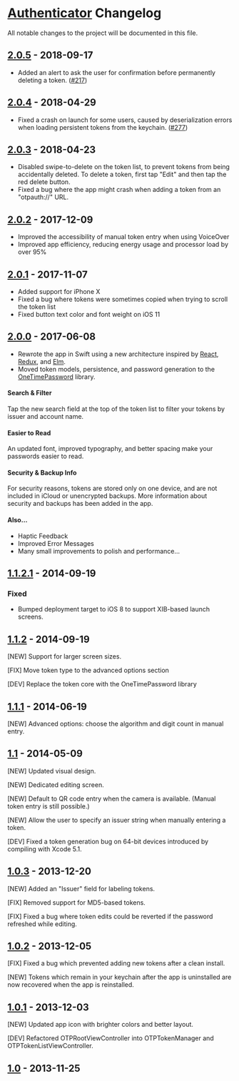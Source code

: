 # [Authenticator] Changelog
All notable changes to the project will be documented in this file.

[Authenticator]: https://github.com/mattrubin/Authenticator


## [2.0.5] - 2018-09-17
- Added an alert to ask the user for confirmation before permanently deleting a token.
([#217](https://github.com/mattrubin/Authenticator/pull/217))


## [2.0.4] - 2018-04-29
- Fixed a crash on launch for some users, caused by deserialization errors when loading persistent tokens from the keychain.
([#277](https://github.com/mattrubin/Authenticator/issues/277))


## [2.0.3] - 2018-04-23
- Disabled swipe-to-delete on the token list, to prevent tokens from being accidentally deleted. To delete a token, first tap "Edit" and then tap the red delete button.
- Fixed a bug where the app might crash when adding a token from an "otpauth://" URL.


## [2.0.2] - 2017-12-09
- Improved the accessibility of manual token entry when using VoiceOver
- Improved app efficiency, reducing energy usage and processor load by over 95%


## [2.0.1] - 2017-11-07
- Added support for iPhone X
- Fixed a bug where tokens were sometimes copied when trying to scroll the token list
- Fixed button text color and font weight on iOS 11


## [2.0.0] - 2017-06-08
- Rewrote the app in Swift using a new architecture inspired by [React], [Redux], and [Elm].  
- Moved token models, persistence, and password generation to the [OneTimePassword] library.  

[React]: http://facebook.github.io/react/
[Redux]: http://redux.js.org
[Elm]: http://elm-lang.org
[OneTimePassword]: https://github.com/mattrubin/OneTimePassword

#### Search & Filter
Tap the new search field at the top of the token list to filter your tokens by issuer and account name.

#### Easier to Read
An updated font, improved typography, and better spacing make your passwords easier to read.

#### Security & Backup Info
For security reasons, tokens are stored only on one device, and are not included in iCloud or unencrypted backups. More information about security and backups has been added in the app.

#### Also…
- Haptic Feedback
- Improved Error Messages
- Many small improvements to polish and performance…


## [1.1.2.1] - 2014-09-19
### Fixed
- Bumped deployment target to iOS 8 to support XIB-based launch screens.


## [1.1.2] - 2014-09-19

[NEW] Support for larger screen sizes.

[FIX] Move token type to the advanced options section

[DEV] Replace the token core with the OneTimePassword library


## [1.1.1] - 2014-06-19

[NEW] Advanced options: choose the algorithm and digit count in manual entry.


## [1.1] - 2014-05-09

[NEW] Updated visual design.

[NEW] Dedicated editing screen.

[NEW] Default to QR code entry when the camera is available. (Manual token entry is still possible.)

[NEW] Allow the user to specify an issuer string when manually entering a token.

[DEV] Fixed a token generation bug on 64-bit devices introduced by compiling with Xcode 5.1.


## [1.0.3] - 2013-12-20

[NEW] Added an "Issuer" field for labeling tokens.

[FIX] Removed support for MD5-based tokens.

[FIX] Fixed a bug where token edits could be reverted if the password refreshed while editing.


## [1.0.2] - 2013-12-05

[FIX] Fixed a bug which prevented adding new tokens after a clean install.

[NEW] Tokens which remain in your keychain after the app is uninstalled are now recovered when the app is reinstalled.


## [1.0.1] - 2013-12-03

[NEW] Updated app icon with brighter colors and better layout.

[DEV] Refactored OTPRootViewController into OTPTokenManager and OTPTokenListViewController.


## [1.0] - 2013-11-25


[Unreleased]: https://github.com/mattrubin/Authenticator/compare/2.0.5...HEAD
[2.0.5]: https://github.com/mattrubin/Authenticator/compare/2.0.4...2.0.5
[2.0.4]: https://github.com/mattrubin/Authenticator/compare/2.0.3...2.0.4
[2.0.3]: https://github.com/mattrubin/Authenticator/compare/2.0.2...2.0.3
[2.0.2]: https://github.com/mattrubin/Authenticator/compare/2.0.1...2.0.2
[2.0.1]: https://github.com/mattrubin/Authenticator/compare/2.0.0...2.0.1
[2.0.0]: https://github.com/mattrubin/Authenticator/compare/1.1.2.1...2.0.0
[1.1.2.1]: https://github.com/mattrubin/Authenticator/compare/1.1.2...1.1.2.1
[1.1.2]: https://github.com/mattrubin/Authenticator/compare/1.1.1...1.1.2
[1.1.1]: https://github.com/mattrubin/Authenticator/compare/1.1...1.1.1
[1.1]: https://github.com/mattrubin/Authenticator/compare/1.0.3...1.1
[1.0.3]: https://github.com/mattrubin/Authenticator/compare/1.0.2...1.0.3
[1.0.2]: https://github.com/mattrubin/Authenticator/compare/1.0.1...1.0.2
[1.0.1]: https://github.com/mattrubin/Authenticator/compare/1.0...1.0.1
[1.0]: https://github.com/mattrubin/Authenticator/compare/64497eb12e4862ad900dc4a014d2cf2232aa3077...1.0
